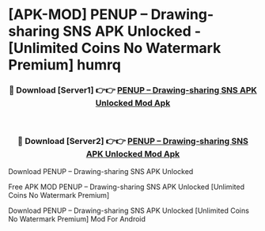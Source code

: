 # [APK-MOD] PENUP – Drawing-sharing SNS APK Unlocked - [Unlimited Coins No Watermark Premium] humrq



<div align="center">
<h3>🔴 Download [Server1] 👉👉 <a href="https://momento.my/?title=PENUP_–_Drawing-sharing_SNS_APK_Unlocked">PENUP – Drawing-sharing SNS APK Unlocked Mod Apk</a></h3><br>

<h3>🔴 Download [Server2] 👉👉 <a href="https://momento.my/?title=PENUP_–_Drawing-sharing_SNS_APK_Unlocked">PENUP – Drawing-sharing SNS APK Unlocked Mod Apk</a></h3>
</div>



Download PENUP – Drawing-sharing SNS APK Unlocked 

Free APK MOD PENUP – Drawing-sharing SNS APK Unlocked [Unlimited Coins No Watermark Premium]

Download PENUP – Drawing-sharing SNS APK Unlocked [Unlimited Coins No Watermark Premium] Mod For Android
